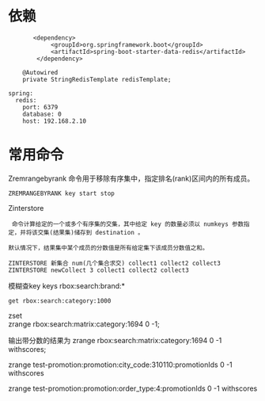 

# 依赖

```
       <dependency>
            <groupId>org.springframework.boot</groupId>
            <artifactId>spring-boot-starter-data-redis</artifactId>
        </dependency>
```

```
    @Autowired
    private StringRedisTemplate redisTemplate;
```

```
spring: 
  redis:
    port: 6379
    database: 0
    host: 192.168.2.10
```



# 常用命令

Zremrangebyrank 命令用于移除有序集中，指定排名(rank)区间内的所有成员。

```
ZREMRANGEBYRANK key start stop
```

Zinterstore

```
 命令计算给定的一个或多个有序集的交集，其中给定 key 的数量必须以 numkeys 参数指定，并将该交集(结果集)储存到 destination 。

默认情况下，结果集中某个成员的分数值是所有给定集下该成员分数值之和。

ZINTERSTORE 新集合 num(几个集合求交) collect1 collect2 collect3
ZINTERSTORE newCollect 3 collect1 collect2 collect3
```



模糊查key  keys rbox:search:brand:*

	get rbox:search:category:1000

zset			
zrange rbox:search:matrix:category:1694 0 -1;

输出带分数的结果为
zrange rbox:search:matrix:category:1694 0 -1 withscores;

zrange test-promotion:promotion:city_code:310110:promotionIds 0 -1 withscores

zrange test-promotion:promotion:order_type:4:promotionIds 0 -1 withscores

